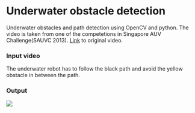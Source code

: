 # Underwater obstacle detection
Underwater obstacles and path detection using OpenCV and python. The video is taken from one of the competetions in Singapore AUV Challenge(SAUVC 2013). [Link](https://www.youtube.com/watch?v=H0mIRADzzik) to original video. 

### Input video

The underwater robot has to follow the black path and avoid the yellow obstacle in between the path. 

### Output

![](final.gif)



